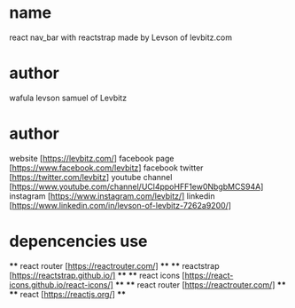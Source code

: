 # name

react nav_bar with reactstrap made by Levson of levbitz.com

# author

wafula levson samuel of Levbitz

# author

website [https://levbitz.com/]
facebook page [https://www.facebook.com/levbitz]
facebook twitter [https://twitter.com/levbitz]
youtube channel [https://www.youtube.com/channel/UCl4ppoHFF1ew0NbgbMCS94A]
instagram [https://www.instagram.com/levbitz/]
linkedin [https://www.linkedin.com/in/levson-of-levbitz-7262a9200/]

# depencencies use

**\*\*** react router [https://reactrouter.com/] **\*\***
**\*\*** reactstrap [https://reactstrap.github.io/] **\*\***
**\*\*** react icons [https://react-icons.github.io/react-icons/] **\*\***
**\*\*** react router [https://reactrouter.com/] **\*\***
**\*\*** react [https://reactjs.org/] **\*\***
